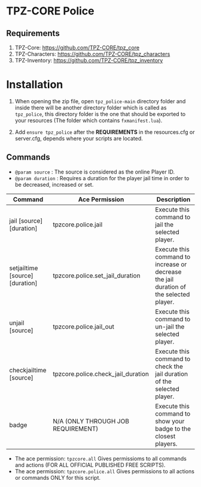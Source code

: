 # TPZ-CORE Police

## Requirements

1. TPZ-Core: https://github.com/TPZ-CORE/tpz_core
2. TPZ-Characters: https://github.com/TPZ-CORE/tpz_characters
3. TPZ-Inventory: https://github.com/TPZ-CORE/tpz_inventory

# Installation

1. When opening the zip file, open `tpz_police-main` directory folder and inside there will be another directory folder which is called as `tpz_police`, this directory folder is the one that should be exported to your resources (The folder which contains `fxmanifest.lua`).

2. Add `ensure tpz_police` after the **REQUIREMENTS** in the resources.cfg or server.cfg, depends where your scripts are located.

## Commands 

- `@param source` : The source is considered as the online Player ID.
- `@param duration` : Requires a duration for the player jail time in order to be decreased, increased or set.

| Command                          | Ace Permission                      | Description                                                                            |
|----------------------------------|-------------------------------------|----------------------------------------------------------------------------------------|
| jail [source] [duration]         | tpzcore.police.jail                 | Execute this command to jail the selected player.                                      |
| setjailtime [source] [duration]  | tpzcore.police.set_jail_duration    | Execute this command to increase or decrease the jail duration of the selected player. |
| unjail [source]                  | tpzcore.police.jail_out             | Execute this command to un-jail the selected player.                                   |
| checkjailtime [source]           | tpzcore.police.check_jail_duration  | Execute this command to check the jail duration of the selected player.                |
| badge                            | N/A (ONLY THROUGH JOB REQUIREMENT)  | Execute this command to show your badge to the closest players.                        |

- The ace permission: `tpzcore.all` Gives permissioms to all commands and actions (FOR ALL OFFICIAL PUBLISHED FREE SCRIPTS).
- The ace permission: `tpzcore.police.all` Gives permissions to all actions or commands ONLY for this script.
